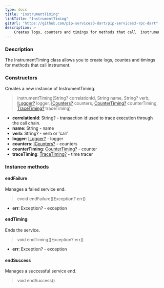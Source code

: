 ```yaml
---
type: docs
title: "InstrumentTiming"
linkTitle: "InstrumentTiming"
gitUrl: "https://github.com/pip-services3-dart/pip-services3-rpc-dart"
description: >
    Creates logs, counters and timings for methods that call  instrument.
---
```


### Description

The InstrumentTiming class allows you to create logs, countes and timings for methods that call instrument.

### Constructors
Creates a new instance of InstrumentTiming.

> InstrumentTiming(String? correlationId, String name, String? verb, [ILogger?](../../../components/log/ilogger) logger, [ICounters?](../../../components/count/icounters) counters, [CounterTiming?](../../../components/count/counter_timing) counterTiming, [TraceTiming?](../../../components/trace/trace_timing) traceTiming)

- **correlationId**: String? -  transaction id used to trace execution through the call chain.    
- **name**: String - name    
- **verb**: String? - verb or 'call'     
- **logger**: [ILogger?](../../../components/log/ilogger) - logger    
- **counters**: [ICounters?](../../../components/count/icounters) - counters     
- **counterTiming**: [CounterTiming?](../../../components/count/counter_timing) - counter    
- **traceTiming**: [TraceTiming?](../../../components/trace/trace_timing) - time tracer    


### Instance methods

#### endFailure
Manages a failed service end.

> evoid endFailure([Exception? err])

- **err**: Exception? - exception


#### endTiming
Ends the service.

> void endTiming([Exception? err])

- **err**: Exception? - exception


#### endSuccess
Manages a successful service end.

> void endSuccess()




